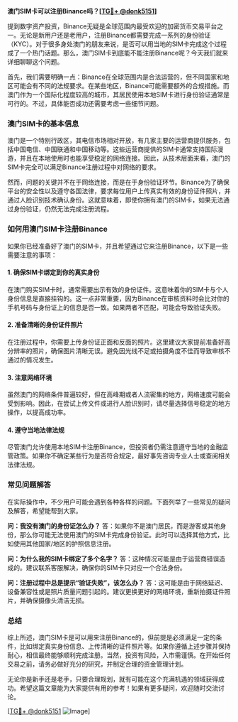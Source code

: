 **澳门SIM卡可以注册Binance吗？[[TG💪+ @donk5151](https://t.me/s/donk5151)]**

提到数字资产投资，Binance无疑是全球范围内最受欢迎的加密货币交易平台之一。无论是新用户还是老用户，注册Binance都需要完成一系列的身份验证（KYC）。对于很多身处澳门的朋友来说，是否可以用当地的SIM卡完成这个过程成了一个热门话题。那么，澳门SIM卡到底能不能注册Binance呢？今天我们就来详细聊聊这个问题。

首先，我们需要明确一点：Binance在全球范围内是合法运营的，但不同国家和地区可能会有不同的法规要求。在某些地区，Binance可能需要额外的合规措施。而澳门作为一个国际化程度较高的城市，其居民使用本地SIM卡进行身份验证通常是可行的。不过，具体能否成功还需要考虑一些细节问题。

### **澳门SIM卡的基本信息**

澳门是一个特别行政区，其电信市场相对开放，有几家主要的运营商提供服务，包括中国电信、中国联通和中国移动等。这些运营商提供的SIM卡通常支持国际漫游，并且在本地使用时也能享受稳定的网络连接。因此，从技术层面来看，澳门的SIM卡完全可以满足Binance注册过程中对网络的要求。

然而，问题的关键并不在于网络连接，而是在于身份验证环节。Binance为了确保平台的安全性以及遵守各国法律，要求每位用户上传真实有效的身份证件照片，并通过人脸识别技术确认身份。这就意味着，即使你拥有澳门的SIM卡，如果无法通过身份验证，仍然无法完成注册流程。

### **如何用澳门SIM卡注册Binance**

如果你已经准备好了澳门的SIM卡，并且希望通过它来注册Binance，以下是一些需要注意的事项：

#### **1. 确保SIM卡绑定到你的真实身份**
在澳门购买SIM卡时，通常需要出示有效的身份证件。这意味着你的SIM卡与个人身份信息是直接挂钩的。这一点非常重要，因为Binance在审核资料时会比对你的手机号码与身份证上的信息是否一致。如果两者不匹配，可能会导致验证失败。

#### **2. 准备清晰的身份证件照片**
在注册过程中，你需要上传身份证正面和反面的照片。这里建议大家提前准备好高分辨率的照片，确保图片清晰无误。避免因光线不足或拍摄角度不佳而导致审核不通过的情况发生。

#### **3. 注意网络环境**
虽然澳门的网络条件普遍较好，但在高峰期或者人流密集的地方，网络速度可能会受到影响。因此，在尝试上传文件或进行人脸识别时，请尽量选择信号稳定的地方操作，以提高成功率。

#### **4. 遵守当地法律法规**
尽管澳门允许使用本地SIM卡注册Binance，但投资者仍需注意遵守当地的金融监管政策。如果你不确定某些行为是否符合规定，最好事先咨询专业人士或查阅相关法律法规。

### **常见问题解答**

在实际操作中，不少用户可能会遇到各种各样的问题。下面列举了一些常见的疑问及解答，希望能帮到大家。

**问：我没有澳门的身份证怎么办？**
答：如果你不是澳门居民，而是游客或其他身份，那么你可能无法使用澳门的SIM卡完成身份验证。此时可以选择其他方式，比如使用其他国家/地区的护照信息注册。

**问：为什么我的SIM卡绑定了多个名字？**
答：这种情况可能是由于运营商错误造成的。建议联系客服解决，确保你的SIM卡只对应一个合法身份。

**问：注册过程中总是提示“验证失败”，该怎么办？**
答：这可能是由于网络延迟、设备兼容性或是照片质量问题引起的。建议更换更好的网络环境，重新拍摄证件照片，并确保摄像头清洁无损。

### **总结**

综上所述，澳门SIM卡是可以用来注册Binance的，但前提是必须满足一定的条件，比如绑定真实身份信息、上传清晰的证件照片等。如果你遵循上述步骤并保持耐心，相信最终能够顺利完成注册。当然，投资有风险，入市需谨慎。在开始任何交易之前，请务必做好充分的研究，并制定合理的资金管理计划。

无论你是新手还是老手，只要合理规划，就有可能在这个充满机遇的领域获得成功。希望这篇文章能为大家提供有用的参考！如果有更多疑问，欢迎随时交流讨论。

[[TG💪+ @donk5151](https://t.me/s/donk5151) ![Image](https://i.postimg.cc/rwNCRYN7/Snipaste-2025-04-30-17-27-05.png)]